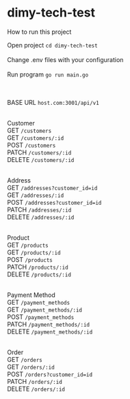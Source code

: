 # dimy-tech-test
How to run this project<br/>

Open project `cd dimy-tech-test` <br/><br/>
Change .env files with your configuration <br/><br/>
Run program `go run main.go` <br/><br/><br/>

BASE URL `host.com:3001/api/v1`<br/><br/>

Customer<br/>
GET `/customers`<br/>
GET `/customers/:id`<br/>
POST `/customers`<br/>
PATCH `/customers/:id`<br/>
DELETE `/customers/:id`<br/><br/>

Address<br/>
GET `/addresses?customer_id=id`<br/>
GET `/addresses/:id`<br/>
POST `/addresses?customer_id=id`<br/>
PATCH `/addresses/:id`<br/>
DELETE `/addresses/:id`<br/><br/>

Product<br/>
GET `/products`<br/>
GET `/products/:id`<br/>
POST `/products`<br/>
PATCH `/products/:id`<br/>
DELETE `/products/:id`<br/><br/>

Payment Method<br/>
GET `/payment_methods`<br/>
GET `/payment_methods/:id`<br/>
POST `/payment_methods`<br/>
PATCH `/payment_methods/:id`<br/>
DELETE `/payment_methods/:id`<br/><br/>

Order<br/>
GET `/orders`<br/>
GET `/orders/:id`<br/>
POST `/orders?customer_id=id`<br/>
PATCH `/orders/:id`<br/>
DELETE `/orders/:id`<br/><br/>
